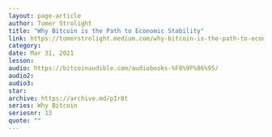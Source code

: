```yaml
---
layout: page-article
author: Tomer Strolight
title: "Why Bitcoin is the Path to Economic Stability"
link: https://tomerstrolight.medium.com/why-bitcoin-is-the-path-to-economic-stability-574abe33542e
category: 
date: Mar 31, 2021
lesson: 
audio: https://bitcoinaudible.com/audiobooks-%F0%9F%86%95/
audio2: 
audio3: 
star: 
archive: https://archive.md/pIr8t
series: Why Bitcoin
seriesnr: 13
quote: ""
---
```

